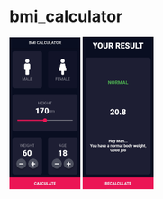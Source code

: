 # bmi_calculator

<img src="https://github.com/AzharKV/bmi_calculator/blob/master/screenshots/IMG_20210701_130702.jpg?raw=true" width="25%">
<img src="https://github.com/AzharKV/bmi_calculator/blob/master/screenshots/IMG_20210701_130721.jpg?raw=true" width="25%">
